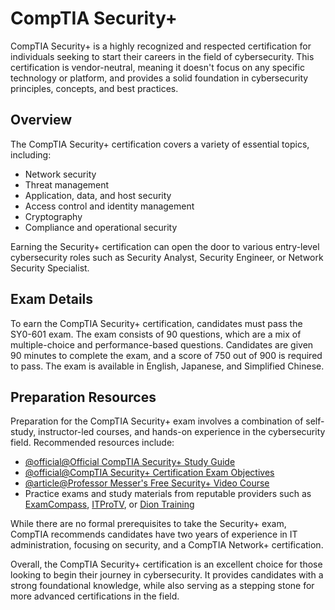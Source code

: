 # CompTIA Security+

CompTIA Security+ is a highly recognized and respected certification for individuals seeking to start their careers in the field of cybersecurity. This certification is vendor-neutral, meaning it doesn't focus on any specific technology or platform, and provides a solid foundation in cybersecurity principles, concepts, and best practices.

## Overview

The CompTIA Security+ certification covers a variety of essential topics, including:

- Network security
- Threat management
- Application, data, and host security
- Access control and identity management
- Cryptography
- Compliance and operational security

Earning the Security+ certification can open the door to various entry-level cybersecurity roles such as Security Analyst, Security Engineer, or Network Security Specialist.

## Exam Details

To earn the CompTIA Security+ certification, candidates must pass the SY0-601 exam. The exam consists of 90 questions, which are a mix of multiple-choice and performance-based questions. Candidates are given 90 minutes to complete the exam, and a score of 750 out of 900 is required to pass. The exam is available in English, Japanese, and Simplified Chinese.

## Preparation Resources

Preparation for the CompTIA Security+ exam involves a combination of self-study, instructor-led courses, and hands-on experience in the cybersecurity field. Recommended resources include:

- [@official@Official CompTIA Security+ Study Guide](https://www.comptia.org/training/books/security-study-guide)
- [@official@CompTIA Security+ Certification Exam Objectives](https://www.comptia.org/training/resources/exam-objectives)
- [@article@Professor Messer's Free Security+ Video Course](https://www.professormesser.com/security-plus/sy0-601/sy0-601-video/sy0-601-comptia-security-exam/)
- Practice exams and study materials from reputable providers such as [ExamCompass](https://www.examcompass.com/comptia/security-plus-certification/free-security-plus-practice-tests), [ITProTV](https://www.itpro.tv/courses/comptia/security-601/), or [Dion Training](https://www.diontraining.com/comptia-security/)

While there are no formal prerequisites to take the Security+ exam, CompTIA recommends candidates have two years of experience in IT administration, focusing on security, and a CompTIA Network+ certification.

Overall, the CompTIA Security+ certification is an excellent choice for those looking to begin their journey in cybersecurity. It provides candidates with a strong foundational knowledge, while also serving as a stepping stone for more advanced certifications in the field.
